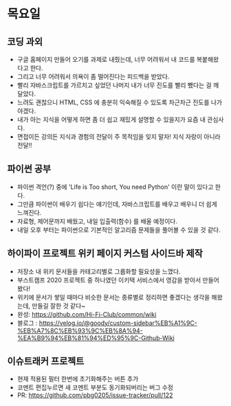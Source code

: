 # 목요일

## 코딩 과외
* 구글 홈페이지 만들어 오기를 과제로 내줬는데, 너무 어려워서 내 코드를 복붙해왔다고 한다.
* 그리고 너무 어려워서 의욕이 좀 떨어진다는 피드백을 받았다.
* 빨리 자바스크립트를 가르치고 싶었던 나머지 내가 너무 진도를 빨리 뺐다는 걸 깨달았다.
* 느려도 괜찮으니 HTML, CSS 에 충분히 익숙해질 수 있도록 차근차근 진도를 나가야겠다.
* 내가 아는 지식을 어떻게 하면 좀 더 쉽고 재밌게 설명할 수 있을지가 요즘 내 관심사다.
* 면접이든 강의든 지식과 경험의 전달이 주 목적임을 잊지 말자! 지식 자랑이 아니라 전달!!

## 파이썬 공부
* 파이썬 격언(?) 중에 'Life is Too short, You need Python' 이란 말이 있다고 한다.
* 그만큼 파이썬이 배우기 쉽다는 얘기인데, 자바스크립트를 배우고 배우니 더 쉽게 느껴진다.
* 자료형, 제어문까지 배웠고, 내일 입출력(함수) 를 배울 예정이다.
* 내일 오후 부터는 파이썬으로 기본적인 알고리즘 문제들을 풀어볼 수 있을 것 같다.


## 하이파이 프로젝트 위키 페이지 커스텀 사이드바 제작
* 저장소 내 위키 문서들을 카테고리별로 그룹화할 필요성을 느꼈다.
* 부스트캠프 2020 프로젝트 중 하나였던 이키택 서비스에서 영감을 받아서 만들어봤다!
* 위키에 문서가 쌓일 때마다 비슷한 문서는 종류별로 정리하면 좋겠다는 생각을 해왔는데, 만들길 잘한 것 같다~
* 완성: https://github.com/Hi-Fi-Club/common/wiki
* 블로그 : https://velog.io/@goody/custom-sidebar%EB%A1%9C-%EB%A7%8C%EB%93%9C%EB%8A%94-%EA%B9%94%EB%81%94%ED%95%9C-Github-Wiki


## 이슈트래커 프로젝트
* 현재 적용된 필터 한번에 초기화해주는 버튼 추가
* 코멘트 편집누르면 새 코멘트 부분도 동기화되버리는 버그 수정
* PR: https://github.com/pbg0205/issue-tracker/pull/122
